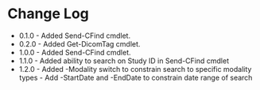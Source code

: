 # Change Log
* 0.1.0	- Added Send-CFind cmdlet.
* 0.2.0 - Added Get-DicomTag cmdlet.
* 1.0.0 - Added Send-CFind cmdlet.
* 1.1.0 - Added ability to search on Study ID in Send-CFind cmdlet
* 1.2.0 - Added -Modality switch to constrain search to specific modality types
        - Add -StartDate and -EndDate to constrain date range of search